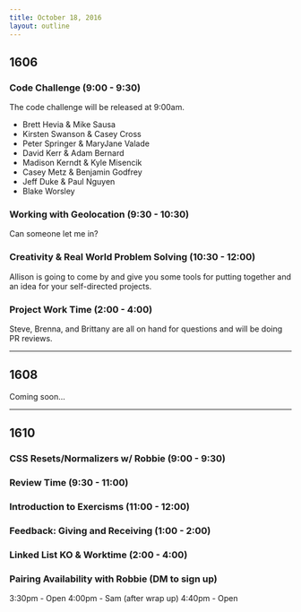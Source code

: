 ```yaml
---
title: October 18, 2016
layout: outline
---
```


## 1606

### Code Challenge (9:00 - 9:30)

The code challenge will be released at 9:00am.

* Brett Hevia & Mike Sausa
* Kirsten Swanson & Casey Cross
* Peter Springer & MaryJane Valade
* David Kerr & Adam Bernard
* Madison Kerndt & Kyle Misencik
* Casey Metz & Benjamin Godfrey
* Jeff Duke & Paul Nguyen
* Blake Worsley

### Working with Geolocation (9:30 - 10:30)

Can someone let me in?

### Creativity & Real World Problem Solving (10:30 - 12:00)

Allison is going to come by and give you some tools for putting together and an idea for your self-directed projects.

### Project Work Time (2:00 - 4:00)

Steve, Brenna, and Brittany are all on hand for questions and will be doing PR reviews.

***

## 1608

Coming soon...

***

## 1610

### CSS Resets/Normalizers w/ Robbie (9:00 - 9:30)

### Review Time (9:30 - 11:00)

### Introduction to Exercisms (11:00 - 12:00)

### Feedback: Giving and Receiving (1:00 - 2:00)

### Linked List KO & Worktime (2:00 - 4:00)

### Pairing Availability with Robbie (DM to sign up)

3:30pm - Open
4:00pm - Sam (after wrap up)
4:40pm - Open
